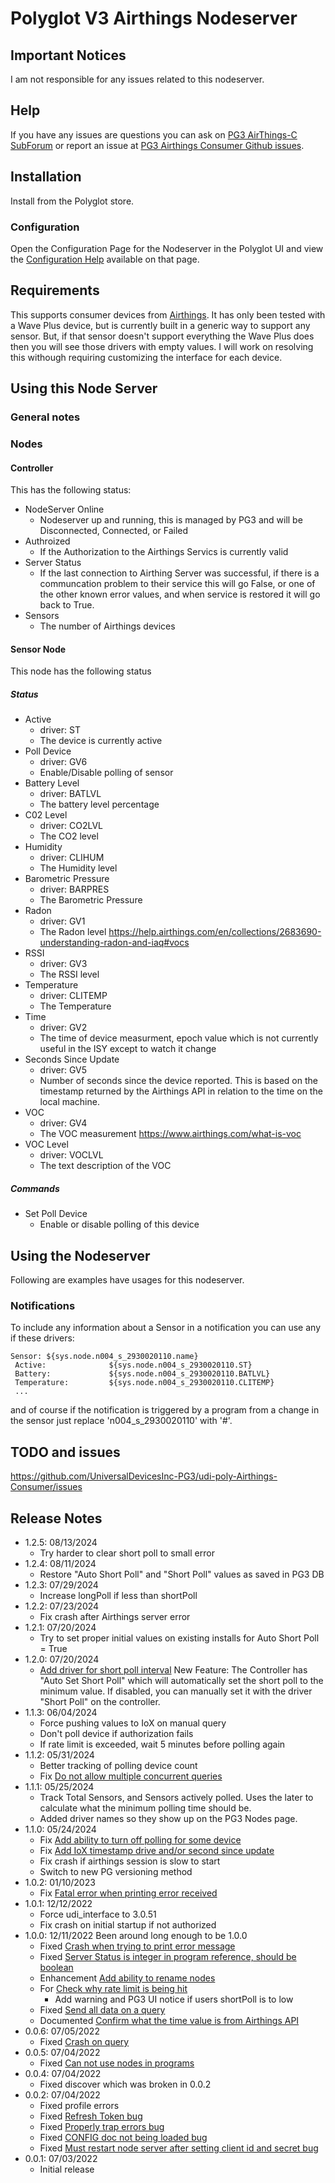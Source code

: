 # Polyglot V3 Airthings Nodeserver

## Important Notices

I am not responsible for any issues related to this nodeserver.

## Help

If you have any issues are questions you can ask on [PG3 AirThings-C SubForum](https://forum.universal-devices.com/forum/385-airthings-c/) or report an issue at [PG3 Airthings Consumer Github issues](https://github.com/UniversalDevicesInc-PG3/udi-poly-Airthings-Consumer/issues).

## Installation

Install from the Polyglot store.

### Configuration

Open the Configuration Page for the Nodeserver in the Polyglot UI and view the [Configuration Help](/CONFIG.md) available on that page.

## Requirements

This supports consumer devices from <a href="https://www.airthings.com/">Airthings</a>.  It has only been tested with a Wave Plus device, but is currently built in a generic way to support any sensor.  But, if that sensor doesn't support everything the Wave Plus does then you will see those drivers with empty values.  I will work on resolving this withough requiring customizing the interface for each device.

## Using this Node Server

### General notes

### Nodes

#### Controller

This has the following status:
- NodeServer Online
  - Nodeserver up and running, this is managed by PG3 and will be Disconnected, Connected, or Failed
- Authroized
  - If the Authorization to the Airthings Servics is currently valid
- Server Status
  - If the last connection to Airthing Server was successful, if there is a communcation problem to their service this will go False, or one of the other known error values, and when service is restored it will go back to True.
- Sensors
  - The number of Airthings devices

#### Sensor Node

This node has the following status

##### Status

- Active
  - driver: ST
  - The device is currently active
- Poll Device
  - driver: GV6
  - Enable/Disable polling of sensor
- Battery Level
  - driver: BATLVL
  - The battery level percentage
- C02 Level
  - driver: CO2LVL
  - The CO2 level
- Humidity
  - driver: CLIHUM
  - The Humidity level
- Barometric Pressure
  - driver: BARPRES
  - The Barometric Pressure
- Radon
  - driver: GV1
  - The Radon level https://help.airthings.com/en/collections/2683690-understanding-radon-and-iaq#vocs
- RSSI
  - driver: GV3
  - The RSSI level
- Temperature
  - driver: CLITEMP
  - The Temperature
- Time
  - driver: GV2
  - The time of device measurment, epoch value which is not currently useful in the ISY except to watch it change
- Seconds Since Update
  - driver: GV5
  - Number of seconds since the device reported.  This is based on the timestamp returned by the Airthings API in relation to the time on the local machine.
- VOC
  - driver: GV4
  - The VOC measurement https://www.airthings.com/what-is-voc
- VOC Level
  - driver: VOCLVL
  - The text description of the VOC

##### Commands

- Set Poll Device
  - Enable or disable polling of this device

## Using the Nodeserver

Following are examples have usages for this nodeserver.

### Notifications

To include any information about a Sensor in a notification you can use any if these drivers:
```
Sensor: ${sys.node.n004_s_2930020110.name}
 Active:              ${sys.node.n004_s_2930020110.ST}
 Battery:             ${sys.node.n004_s_2930020110.BATLVL}
 Temperature:         ${sys.node.n004_s_2930020110.CLITEMP}
 ...
```
and of course if the notification is triggered by a program from a change in the sensor just replace 'n004_s_2930020110' with '#'.

## TODO and issues

https://github.com/UniversalDevicesInc-PG3/udi-poly-Airthings-Consumer/issues

## Release Notes
- 1.2.5: 08/13/2024
  - Try harder to clear short poll to small error
- 1.2.4: 08/11/2024
  - Restore "Auto Short Poll" and "Short Poll" values as saved in PG3 DB
- 1.2.3: 07/29/2024
  - Increase longPoll if less than shortPoll
- 1.2.2: 07/23/2024
  - Fix crash after Airthings server error
- 1.2.1: 07/20/2024
  - Try to set proper initial values on existing installs for Auto Short Poll = True
- 1.2.0: 07/20/2024
  - [Add driver for short poll interval](https://github.com/UniversalDevicesInc-PG3/udi-poly-Airthings-Consumer/issues/23)
  New Feature: The Controller has "Auto Set Short Poll" which will automatically set the short poll to the minimum value.  If disabled, you can manually set it with the driver "Short Poll" on the controller.
- 1.1.3: 06/04/2024
  - Force pushing values to IoX on manual query
  - Don't poll device if authorization fails
  - If rate limit is exceeded, wait 5 minutes before polling again
- 1.1.2: 05/31/2024
  - Better tracking of polling device count
  - Fix [Do not allow multiple concurrent queries](https://github.com/UniversalDevicesInc-PG3/udi-poly-Airthings-Consumer/issues/22)
- 1.1.1: 05/25/2024
  - Track Total Sensors, and Sensors actively polled.  Uses the later to calculate what the minimum polling time should be.
  - Added driver names so they show up on the PG3 Nodes page.
- 1.1.0: 05/24/2024
  - Fix [Add ability to turn off polling for some device](https://github.com/UniversalDevicesInc-PG3/udi-poly-Airthings-Consumer/issues/21)
  - Fix [Add IoX timestamp drive and/or second since update](https://github.com/UniversalDevicesInc-PG3/udi-poly-Airthings-Consumer/issues/20)
  - Fix crash if airthings session is slow to start
  - Switch to new PG versioning method
- 1.0.2: 01/10/2023
  - Fix [Fatal error when printing error received](https://github.com/UniversalDevicesInc-PG3/udi-poly-Airthings-Consumer/issues/17)
- 1.0.1: 12/12/2022
  - Force udi_interface to 3.0.51
  - Fix crash on initial startup if not authorized
- 1.0.0: 12/11/2022
  Been around long enough to be 1.0.0
  - Fixed [Crash when trying to print error message](https://github.com/UniversalDevicesInc-PG3/udi-poly-Airthings-Consumer/issues/15)
  - Fixed [Server Status is integer in program reference, should be boolean](https://github.com/UniversalDevicesInc-PG3/udi-poly-Airthings-Consumer/issues/16)
  - Enhancement [Add ability to rename nodes](https://github.com/UniversalDevicesInc-PG3/udi-poly-Airthings-Consumer/issues/14)
  - For [Check why rate limit is being hit](https://github.com/UniversalDevicesInc-PG3/udi-poly-Airthings-Consumer/issues/13)
    - Add warning and PG3 UI notice if users shortPoll is to low
  - Fixed [Send all data on a query](https://github.com/UniversalDevicesInc-PG3/udi-poly-Airthings-Consumer/issues/12)
  - Documented [Confirm what the time value is from Airthings API](https://github.com/UniversalDevicesInc-PG3/udi-poly-Airthings-Consumer/issues/11)
- 0.0.6: 07/05/2022
  - Fixed [Crash on query](https://github.com/UniversalDevicesInc-PG3/udi-poly-Airthings-Consumer/issues/6)
- 0.0.5: 07/04/2022
  - Fixed [Can not use nodes in programs](https://github.com/UniversalDevicesInc-PG3/udi-poly-Airthings-Consumer/issues/5)
- 0.0.4: 07/04/2022
  - Fixed discover which was broken in 0.0.2
- 0.0.2: 07/04/2022
  - Fixed profile errors
  - Fixed [Refresh Token bug](https://github.com/UniversalDevicesInc-PG3/udi-poly-Airthings-Consumer/issues/4)
  - Fixed [Properly trap errors bug](https://github.com/UniversalDevicesInc-PG3/udi-poly-Airthings-Consumer/issues/3)
  - Fixed [CONFIG doc not being loaded bug](https://github.com/UniversalDevicesInc-PG3/udi-poly-Airthings-Consumer/issues/2)
  - Fixed [Must restart node server after setting client id and secret bug](https://github.com/UniversalDevicesInc-PG3/udi-poly-Airthings-Consumer/issues/1)
- 0.0.1: 07/03/2022
  - Initial release
